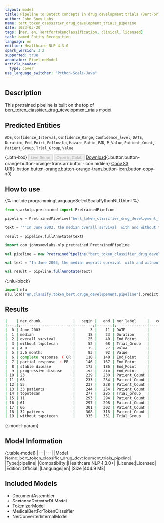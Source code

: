 ```yaml
---
layout: model
title: Pipeline to Detect concepts in drug development trials (BertForTokenClassification)
author: John Snow Labs
name: bert_token_classifier_drug_development_trials_pipeline
date: 2023-03-20
tags: [ner, en, bertfortokenclassification, clinical, licensed]
task: Named Entity Recognition
language: en
edition: Healthcare NLP 4.3.0
spark_version: 3.2
supported: true
annotator: PipelineModel
article_header:
  type: cover
use_language_switcher: "Python-Scala-Java"
---
```


## Description

This pretrained pipeline is built on the top of [bert_token_classifier_drug_development_trials](https://nlp.johnsnowlabs.com/2022/06/18/bert_token_classifier_drug_development_trials_en_3_0.html) model.

## Predicted Entities

`ADE`, `Confidence_Interval`, `Confidence_Range`, `Confidence_level`, `DATE`, `Duration`, `End_Point`, `Follow_Up`, `Hazard_Ratio`, `PAD`, `P_Value`, `Patient_Count`, `Patient_Group`, `Trial_Group`, `Value`




{:.btn-box}
<button class="button button-orange" disabled>Live Demo</button>
<button class="button button-orange" disabled>Open in Colab</button>
[Download](https://s3.amazonaws.com/auxdata.johnsnowlabs.com/clinical/models/bert_token_classifier_drug_development_trials_pipeline_en_4.3.0_3.2_1679304929639.zip){:.button.button-orange.button-orange-trans.arr.button-icon.hidden}
[Copy S3 URI](s3://auxdata.johnsnowlabs.com/clinical/models/bert_token_classifier_drug_development_trials_pipeline_en_4.3.0_3.2_1679304929639.zip){:.button.button-orange.button-orange-trans.button-icon.button-copy-s3}

## How to use



<div class="tabs-box" markdown="1">
{% include programmingLanguageSelectScalaPythonNLU.html %}

```python
from sparknlp.pretrained import PretrainedPipeline

pipeline = PretrainedPipeline("bert_token_classifier_drug_development_trials_pipeline", "en", "clinical/models")

text = '''In June 2003, the median overall survival  with and without topotecan were 4.0 and 3.6 months, respectively. The best complete response  ( CR ) , partial response  ( PR ) , stable disease and progressive disease were observed in 23, 63, 55 and 33 patients, respectively, with  topotecan,  and 11, 61, 66 and 32 patients, respectively, without topotecan.'''

result = pipeline.fullAnnotate(text)
```
```scala
import com.johnsnowlabs.nlp.pretrained.PretrainedPipeline

val pipeline = new PretrainedPipeline("bert_token_classifier_drug_development_trials_pipeline", "en", "clinical/models")

val text = "In June 2003, the median overall survival  with and without topotecan were 4.0 and 3.6 months, respectively. The best complete response  ( CR ) , partial response  ( PR ) , stable disease and progressive disease were observed in 23, 63, 55 and 33 patients, respectively, with  topotecan,  and 11, 61, 66 and 32 patients, respectively, without topotecan."

val result = pipeline.fullAnnotate(text)
```


{:.nlu-block}
```python
import nlu
nlu.load("en.classify.token_bert.druge_developement.pipeline").predict("""In June 2003, the median overall survival  with and without topotecan were 4.0 and 3.6 months, respectively. The best complete response  ( CR ) , partial response  ( PR ) , stable disease and progressive disease were observed in 23, 63, 55 and 33 patients, respectively, with  topotecan,  and 11, 61, 66 and 32 patients, respectively, without topotecan.""")
```

</div>

## Results

```bash
|    | ner_chunk               |   begin |   end | ner_label     |   confidence |
|---:|:------------------------|--------:|------:|:--------------|-------------:|
|  0 | June 2003               |       3 |    11 | DATE          |     0.996034 |
|  1 | median                  |      18 |    23 | Duration      |     0.999535 |
|  2 | overall survival        |      25 |    40 | End_Point     |     0.996754 |
|  3 | without topotecan       |      52 |    68 | Trial_Group   |     0.976542 |
|  4 | 4.0                     |      75 |    77 | Value         |     0.998101 |
|  5 | 3.6 months              |      83 |    92 | Value         |     0.998159 |
|  6 | complete response  ( CR |     118 |   140 | End_Point     |     0.998629 |
|  7 | partial response  ( PR  |     146 |   167 | End_Point     |     0.998672 |
|  8 | stable disease          |     173 |   186 | End_Point     |     0.996891 |
|  9 | progressive disease     |     192 |   210 | End_Point     |     0.997602 |
| 10 | 23                      |     229 |   230 | Patient_Count |     0.998463 |
| 11 | 63                      |     233 |   234 | Patient_Count |     0.996301 |
| 12 | 55                      |     237 |   238 | Patient_Count |     0.996667 |
| 13 | 33 patients             |     244 |   254 | Patient_Count |     0.995486 |
| 14 | topotecan               |     277 |   285 | Trial_Group   |     0.999624 |
| 15 | 11                      |     293 |   294 | Patient_Count |     0.998747 |
| 16 | 61                      |     297 |   298 | Patient_Count |     0.998314 |
| 17 | 66                      |     301 |   302 | Patient_Count |     0.998066 |
| 18 | 32 patients             |     308 |   318 | Patient_Count |     0.996285 |
| 19 | without topotecan       |     335 |   351 | Trial_Group   |     0.971218 |
```

{:.model-param}
## Model Information

{:.table-model}
|---|---|
|Model Name:|bert_token_classifier_drug_development_trials_pipeline|
|Type:|pipeline|
|Compatibility:|Healthcare NLP 4.3.0+|
|License:|Licensed|
|Edition:|Official|
|Language:|en|
|Size:|404.9 MB|

## Included Models

- DocumentAssembler
- SentenceDetectorDLModel
- TokenizerModel
- MedicalBertForTokenClassifier
- NerConverterInternalModel